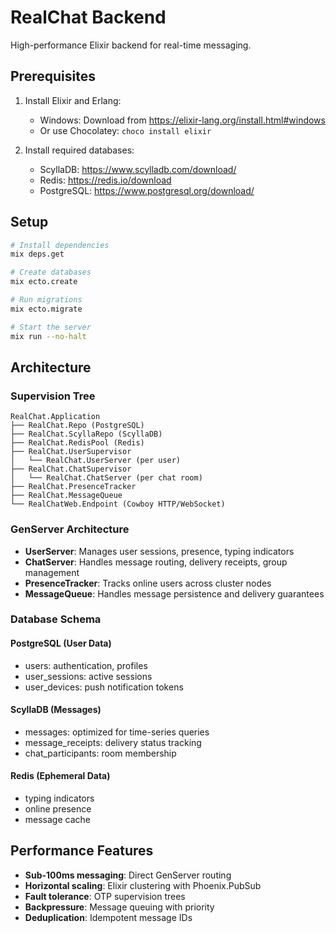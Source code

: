 # RealChat Backend

High-performance Elixir backend for real-time messaging.

## Prerequisites

1. Install Elixir and Erlang:
   - Windows: Download from https://elixir-lang.org/install.html#windows
   - Or use Chocolatey: `choco install elixir`

2. Install required databases:
   - ScyllaDB: https://www.scylladb.com/download/
   - Redis: https://redis.io/download
   - PostgreSQL: https://www.postgresql.org/download/

## Setup

```bash
# Install dependencies
mix deps.get

# Create databases
mix ecto.create

# Run migrations
mix ecto.migrate

# Start the server
mix run --no-halt
```

## Architecture

### Supervision Tree
```
RealChat.Application
├── RealChat.Repo (PostgreSQL)
├── RealChat.ScyllaRepo (ScyllaDB)
├── RealChat.RedisPool (Redis)
├── RealChat.UserSupervisor
│   └── RealChat.UserServer (per user)
├── RealChat.ChatSupervisor
│   └── RealChat.ChatServer (per chat room)
├── RealChat.PresenceTracker
├── RealChat.MessageQueue
└── RealChatWeb.Endpoint (Cowboy HTTP/WebSocket)
```

### GenServer Architecture

- **UserServer**: Manages user sessions, presence, typing indicators
- **ChatServer**: Handles message routing, delivery receipts, group management
- **PresenceTracker**: Tracks online users across cluster nodes
- **MessageQueue**: Handles message persistence and delivery guarantees

### Database Schema

#### PostgreSQL (User Data)
- users: authentication, profiles
- user_sessions: active sessions
- user_devices: push notification tokens

#### ScyllaDB (Messages)
- messages: optimized for time-series queries
- message_receipts: delivery status tracking
- chat_participants: room membership

#### Redis (Ephemeral Data)
- typing indicators
- online presence
- message cache

## Performance Features

- **Sub-100ms messaging**: Direct GenServer routing
- **Horizontal scaling**: Elixir clustering with Phoenix.PubSub
- **Fault tolerance**: OTP supervision trees
- **Backpressure**: Message queuing with priority
- **Deduplication**: Idempotent message IDs

